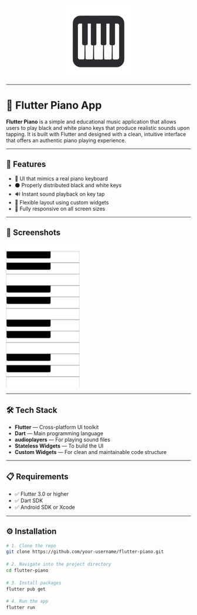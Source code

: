 <p align="center">
  <img src="assets/images/icon.png" alt="Piano App Logo" width="200"/>
</p>

---

# 🎹 Flutter Piano App

**Flutter Piano** is a simple and educational music application that allows users to play black and white piano keys that produce realistic sounds upon tapping. It is built with Flutter and designed with a clean, intuitive interface that offers an authentic piano playing experience.

---

## 🌟 Features

- 🎵 UI that mimics a real piano keyboard
- ⚫ Properly distributed black and white keys
- 🔊 Instant sound playback on key tap
- 🧱 Flexible layout using custom widgets
- 📱 Fully responsive on all screen sizes

---

## 📸 Screenshots

<p float="left">
  <img src="assets/images/1.jpg" width="200"/>
</p>

---

## 🛠️ Tech Stack

- **Flutter** — Cross-platform UI toolkit
- **Dart** — Main programming language
- **audioplayers** — For playing sound files
- **Stateless Widgets** — To build the UI
- **Custom Widgets** — For clean and maintainable code structure

---

## 📋 Requirements

- ✅ Flutter 3.0 or higher
- ✅ Dart SDK
- ✅ Android SDK or Xcode

---

## ⚙️ Installation

```bash
# 1. Clone the repo
git clone https://github.com/your-username/flutter-piano.git

# 2. Navigate into the project directory
cd flutter-piano

# 3. Install packages
flutter pub get

# 4. Run the app
flutter run
